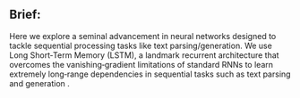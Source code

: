 ## Brief:

Here we explore a seminal advancement in neural networks designed to tackle sequential processing tasks like text parsing/generation. We use
Long Short‑Term Memory (LSTM), a landmark recurrent architecture that overcomes the vanishing‑gradient limitations of standard RNNs to learn extremely long‑range dependencies in sequential tasks such as text parsing and generation .

